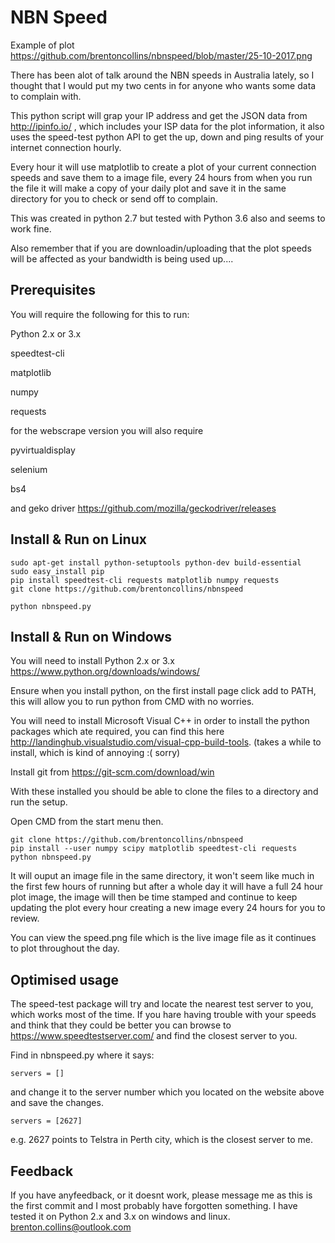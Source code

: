 # NBN Speed
Example of plot https://github.com/brentoncollins/nbnspeed/blob/master/25-10-2017.png

There has been alot of talk around the NBN speeds in Australia lately, so I thought that I would put my two cents
in for anyone who wants some data to complain with. 

This python script will grap your IP address and get the JSON data from http://ipinfo.io/ , which includes your ISP data for the plot information, it also uses the speed-test python API to get the up, down and ping results of your internet connection hourly.

Every hour it will use matplotlib to create a plot of your current connection speeds and save them to a image file, every 24 hours from when you run the file it will make a copy of your daily plot and save it in the same directory for you to check or send off to complain.

This was created in python 2.7 but tested with Python 3.6 also and seems to work fine.

Also remember that if you are downloadin/uploading that the plot speeds will be affected as your bandwidth is being used up....


## Prerequisites

You will require the following for this to run:

Python 2.x or 3.x

speedtest-cli

matplotlib

numpy

requests

for the webscrape version you will also require

pyvirtualdisplay

selenium

bs4

and geko driver
https://github.com/mozilla/geckodriver/releases
## Install & Run on Linux
```
sudo apt-get install python-setuptools python-dev build-essential 
sudo easy_install pip 
pip install speedtest-cli requests matplotlib numpy requests
git clone https://github.com/brentoncollins/nbnspeed

python nbnspeed.py
```
## Install & Run on Windows
You will need to install Python 2.x or 3.x https://www.python.org/downloads/windows/

Ensure when you install python, on the first install page click add to PATH, this will allow you to run python from CMD with no worries.

You will need to install Microsoft Visual C++ in order to install the python packages which ate required, you can find this here
http://landinghub.visualstudio.com/visual-cpp-build-tools. (takes a while to install, which is kind of annoying :( sorry)

Install git from https://git-scm.com/download/win

With these installed you should be able to clone the files to a directory and run the setup.

Open CMD from the start menu then.
```
git clone https://github.com/brentoncollins/nbnspeed
pip install --user numpy scipy matplotlib speedtest-cli requests
python nbnspeed.py
```

It will ouput an image file in the same directory, it won't seem like much in the first few hours of running but after a whole day it will have a full 24 hour plot image, the image will then be time stamped and continue to keep updating the plot every hour creating a new image every 24 hours for you to review.

You can view the speed.png file which is the live image file as it continues to plot throughout the day.

## Optimised usage
The speed-test package will try and locate the nearest test server to you, which works most of the time. If you hare having trouble with your speeds and think that they could be better you can browse to https://www.speedtestserver.com/ and find the closest server to you.

Find in nbnspeed.py where it says:
```
servers = []
```
and change it to the server number which you located on the website above and save the changes.
```
servers = [2627]
```
e.g. 2627 points to Telstra in Perth city, which is the closest server to me.

## Feedback

If you have anyfeedback, or it doesnt work, please message me as this is the first commit and I most probably have forgotten something.
I have tested it on Python 2.x and 3.x on windows and linux.
brenton.collins@outlook.com
